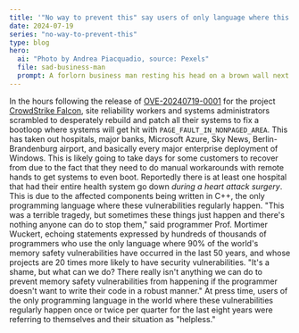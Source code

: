 ```yaml
---
title: '"No way to prevent this" say users of only language where this regularly happens'
date: 2024-07-19
series: "no-way-to-prevent-this"
type: blog
hero:
  ai: "Photo by Andrea Piacquadio, source: Pexels"
  file: sad-business-man
  prompt: A forlorn business man resting his head on a brown wall next to a window.
---
```


In the hours following the release of [OVE-20240719-0001](https://www.afr.com/technology/businesses-crippled-by-widespread-it-outage-20240719-p5jv2t) for the project [CrowdStrike Falcon](https://www.crowdstrike.com/platform/), site reliability workers
and systems administrators scrambled to desperately rebuild and patch all their systems to fix a bootloop where systems will get hit with `PAGE_FAULT_IN_NONPAGED_AREA`. This has taken out hospitals, major banks, Microsoft Azure, Sky News, Berlin-Brandenburg airport, and basically every major enterprise deployment of Windows. This is likely going to take days for some customers to recover from due to the fact that they need to do manual workarounds with remote hands to get systems to even boot. Reportedly there is at least one hospital that had their entire health system go down _during a heart attack surgery_.
This is due to the affected components being written in C++, the only programming language where these vulnerabilities regularly happen. "This was a terrible tragedy, but sometimes
these things just happen and there's nothing anyone can do to stop them," said programmer Prof. Mortimer Wuckert, echoing statements
expressed by hundreds of thousands of programmers who use the only language where 90% of the world's memory safety vulnerabilities have
occurred in the last 50 years, and whose projects are 20 times more likely to have security vulnerabilities. "It's a shame, but what can
we do? There really isn't anything we can do to prevent memory safety vulnerabilities from happening if the programmer doesn't want to
write their code in a robust manner." At press time, users of the only programming language in the world where these vulnerabilities
regularly happen once or twice per quarter for the last eight years were referring to themselves and their situation as "helpless."
